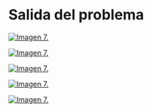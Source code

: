 <h1>Salida del problema</h1>

[![Imagen 7.](https://i.postimg.cc/kMw1JhHW/Screenshot-6.png)](https://postimg.cc/7bGMXXwL)

[![Imagen 7.](https://i.postimg.cc/7YGgFsrH/Screenshot-7.png)](https://postimg.cc/xcQJHPdh)

[![Imagen 7.](https://i.postimg.cc/Rq5N5Twh/Screenshot-8.png)](https://postimg.cc/m1jb7CXW)

[![Imagen 7.](https://i.postimg.cc/50zXPGFT/Screenshot-9.png)](https://postimg.cc/HcpWn6z9)

[![Imagen 7.](https://i.postimg.cc/g0FFVTmn/Screenshot-10.png)](https://postimg.cc/k2cp9wVm)
